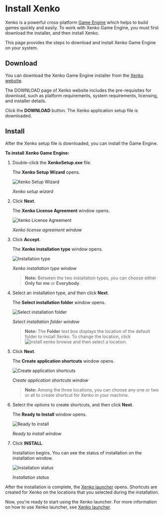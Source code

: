 # Install Xenko

Xenko is a powerful cross-platform [Game Engine](xref:game-engine) which helps to build games quickly and easily. To work with Xenko Game Engine, you must first download the installer, and then install Xenko.

This page provides the steps to download and install Xenko Game Engine on your system.

## Download

You can download the Xenko Game Engine installer from the [Xenko website](http://xenko.com/download/).

The DOWNLOAD page of Xenko website includes the pre-requisites for download, such as platform requirements, system requirements, licensing, and installer details. 

Click the **DOWNLOAD** button. The Xenko application setup file is downloaded.

## Install

After the Xenko setup file is downloaded, you can install the Game Engine.

**To install Xenko Game Engine:**

 1. Double-click the **XenkoSetup.exe** file.
 
    The **Xenko Setup Wizard** opens.

    ![Xenko Setup Wizard](media/install-xenko-setup-wizard.png)

    _Xenko setup wizard_
	
 2. Click **Next**.
 
    The **Xenko License Agreement** window opens.

    ![Xenko License Agreement](media/install-xenko-license-agreement.png)

    _Xenko license agreement window_
	
 3. Click **Accept**.
 
    The **Xenko installation type** window opens.

    ![Installation type](media/install-xenko-installation-type.png)

    _Xenko installation type window_
	
	>**Note:** Between the two installation types, you can choose either **Only for me** or **Everybody**.

 4. Select an installation type, and then click **Next**. 

    The **Select installation folder** window opens.

    ![Select installation folder](media/install-xenko-select-installation-folder.png)

    _Select installation folder window_
	
	>**Note:** The **Folder** text box displays the location of the default folder to install Xenko. To change the location, click ![install xenko browse](media/install-xenko-browse.png) and then select a location.
	
 5. Click **Next**.

    The **Create application shortcuts** window opens.
    
    ![Create application shortcuts](media/install-xenko-create-application-shortcuts.png)
    
    _Create application shortcuts window_
	
	>**Note:** Among the three locations, you can choose any one or two or all to create shortcut for Xenko in your machine.
	
 6. Select the options to create shortcuts, and then click **Next**.
 
    The **Ready to Install** window opens.
    
    ![Ready to install](media/install-xenko-ready-to-install.png)
    
    _Ready to install window_

 7. Click **INSTALL**.
 
    Installation begins. You can see the status of installation on the installation window.
 
    ![Installation status](media/install-xenko-installation-status.png)
    
    _Installation status_

After the installation is complete, the [Xenko launcher](xref:xenko-launcher) opens. Shortcuts are created for Xenko on the locations that you selected during the installation.

Now, you're ready to start using the Xenko launcher. For more information on how to use Xenko launcher, see [Xenko launcher](xenko-launcher.md).
